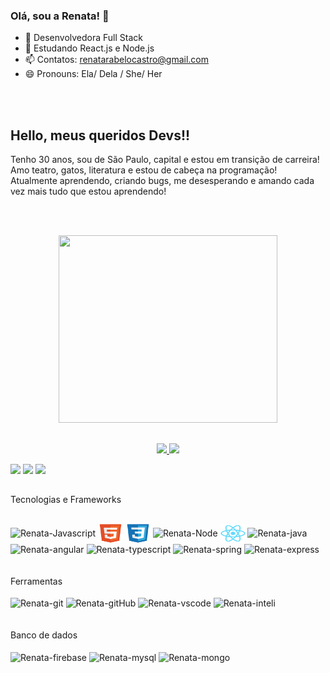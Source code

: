 ### Olá, sou a Renata! 👋



- 🔭 Desenvolvedora Full Stack
- 🌱 Estudando React.js e Node.js 
- 📫 Contatos: renatarabelocastro@gmail.com
- 😄 Pronouns: Ela/ Dela / She/ Her
</br>
</br>

## Hello, meus queridos Devs!!
  Tenho 30 anos, sou de São Paulo, capital e estou em transição de carreira! Amo teatro, gatos, literatura e estou de cabeça na programação! Atualmente aprendendo, criando bugs, me desesperando e amando cada vez mais tudo que estou aprendendo!

</br>
</br>
 <p align="center">
  <img src="https://media.tenor.com/tHGomflMSuIAAAAd/cat-computer.gif" width="350" height="300">
</p>


##
<p align="center">
<a href="https://github.com/RenataRCPedreschi">
  <img height="180em" src="https://github-readme-stats-eight-theta.vercel.app/api?username=RenataRCPedreschi&show_icons=true&theme=algolia&include_all_commits=true&count_private=true"/>
  <img height="180em" src="https://github-readme-stats-eight-theta.vercel.app/api/top-langs/?username=RenataRCPedreschi&layout=compact&langs_count=8&theme=algolia"/>
</a>
</p>

 
<div> 
 
  <a href="https://www.instagram.com/renata_rabelocastro/" target="_blank"><img src="https://img.shields.io/badge/-Instagram-%23E4405F?style=for-the-badge&logo=instagram&logoColor=white" target="_blank"></a>
  <a href = "mailto:renatarabelocatro@gmail.com" target="_blank"><img src="https://img.shields.io/badge/-Gmail-%23333?style=for-the-badge&logo=gmail&logoColor=white" target="_blank"></a>
  <a href="https://www.linkedin.com/in/renata-castrorp/" target="_blank"><img src="https://img.shields.io/badge/-LinkedIn-%230077B5?style=for-the-badge&logo=linkedin&logoColor=white" target="_blank"></a> 
  
</div>

 ##
 Tecnologias e Frameworks
 <div style="display: inline_block"><br>
 <img align="center" alt="Renata-Javascript" height="30" width="40" src="https://cdn.jsdelivr.net/gh/devicons/devicon/icons/javascript/javascript-original.svg" />
  <img align="center" alt="Renata-HTML" height="30" width="40" src="https://raw.githubusercontent.com/devicons/devicon/master/icons/html5/html5-original.svg">
  <img align="center" alt="Renata-CSS" height="30" width="40" src="https://raw.githubusercontent.com/devicons/devicon/master/icons/css3/css3-original.svg">
  <img align="center" alt="Renata-Node" height="30" width="40" src="https://cdn.jsdelivr.net/gh/devicons/devicon/icons/nodejs/nodejs-original.svg" />
  <img align="center" alt="Renata-React" height="30" width="40" src="https://raw.githubusercontent.com/devicons/devicon/master/icons/react/react-original.svg">
  <img align="center" alt="Renata-java" height="30" width="40" src="https://cdn.jsdelivr.net/gh/devicons/devicon/icons/java/java-original.svg" />
  <img align="center" alt="Renata-angular" height="30" width="40" src="https://cdn.jsdelivr.net/gh/devicons/devicon/icons/angularjs/angularjs-original.svg" />
 
 <img align="center" alt="Renata-typescript" height="30" width="40" src="https://cdn.jsdelivr.net/gh/devicons/devicon/icons/typescript/typescript-original.svg" />
          
 <img align="center" alt="Renata-spring" height="30" width="40" src="https://cdn.jsdelivr.net/gh/devicons/devicon/icons/spring/spring-original.svg" />
 <img align="center" alt="Renata-express" height="30" width="40" src="https://cdn.jsdelivr.net/gh/devicons/devicon/icons/express/express-original.svg" />
          
          
  </div>
  <br>
  <br>
  Ferramentas <br>
  <div style="display: inline_block"><br>
  <img align="center" alt="Renata-git" height="40" width="50" src="https://cdn.jsdelivr.net/gh/devicons/devicon/icons/git/git-original-wordmark.svg" />
  <img align="center" alt="Renata-gitHub" height="30" width="40" src="https://cdn.jsdelivr.net/gh/devicons/devicon/icons/github/github-original-wordmark.svg" />
  <img align="center" alt="Renata-vscode" height="30" width="40" src="https://cdn.jsdelivr.net/gh/devicons/devicon/icons/vscode/vscode-original-wordmark.svg" />
  <img align="center" alt="Renata-inteli" height="30" width="40" src="https://cdn.jsdelivr.net/gh/devicons/devicon/icons/intellij/intellij-original.svg" />
          
          
  </div>
  <br>
  <br>
  Banco de dados <br>
   <div style="display: inline_block"><br>
    <img align="center" alt="Renata-firebase" height="40" width="50" src="https://cdn.jsdelivr.net/gh/devicons/devicon/icons/firebase/firebase-plain-wordmark.svg" />
    <img align="center" alt="Renata-mysql" height="40" width="50" src="https://cdn.jsdelivr.net/gh/devicons/devicon/icons/mysql/mysql-original-wordmark.svg" />
    <img align="center" alt="Renata-mongo" height="40" width="50" src="https://cdn.jsdelivr.net/gh/devicons/devicon/icons/mongodb/mongodb-original-wordmark.svg" />
      </div>    
          
          
  
          
 
